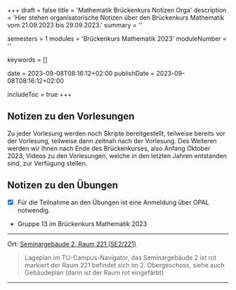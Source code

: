 +++
draft = false
title = 'Mathematik Brückenkurs Notizen Orga'
description = 'Hier stehen organisatorische Notizen über den Brückenkurs Mathematik vom 21.09.2023 bis 29.09.2023.'
summary = ''

semesters = 1
modules = 'Brückenkurs Mathematik 2023'
moduleNumber = ''

keywords = []

date = 2023-09-08T08:16:12+02:00
publishDate = 2023-09-08T08:16:12+02:00

includeToc = true
+++

## Notizen zu den Vorlesungen

Zu jeder Vorlesung werden noch Skripte bereitgestellt, teilweise bereits vor der Vorlesung, teilweise dann zeitnah nach der Vorlesung. Des Weiteren werden wir Ihnen nach Ende des Brückenkurses, also Anfang Oktober 2023, Videos zu den Vorlesungen, welche in den letzten Jahren entstanden sind, zur Verfügung stellen.

## Notizen zu den Übungen

- [x] Für die Teilnahme an den Übungen ist eine Anmeldung über OPAL notwendig.
- Gruppe 13 im Brückenkurs Mathematik 2023 	

---

Ort: [Seminargebäude 2, Raum 221 (SE2/221)](https://navigator.tu-dresden.de/karten/dresden/geb/se2/@13.738975,51.028833,17.z)
 
> Lageplan im TU-Campus-Navigator, das Seminargebäude 2 ist rot markiert
> der Raum 221 befindet sich im 2. Obergeschoss, siehe auch Gebäudeplan (darin ist der Raum rot eingefärbt)
     
---
